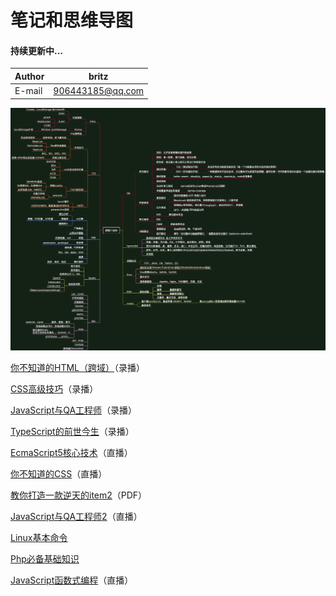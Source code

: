 # 笔记和思维导图

#### 持续更新中...

| Author 	| britz            	|
|--------	|------------------	|
| E-mail 	| 906443185@qq.com 	|

![前端工程师](./images/前端工程师.png)

[你不知道的HTML（跨域）](./note/你不知道的HTML.md)（录播）

[CSS高级技巧](./note/CSS高级技巧.md)（录播）

[JavaScript与QA工程师](./note/JavaScript和QA工程师.md)（录播）

[TypeScript的前世今生](./note/TypeScript的前世今生.md)（录播）

[EcmaScript5核心技术](./note/EcmaScript5核心技术.md)（直播）

[你不知道的CSS](./note/你不知道的CSS.md)（直播）

[教你打造一款逆天的item2](./note/教你打造一款逆天的item2.md)（PDF）

[JavaScript与QA工程师2](./note/JavaScript和QA工程师2.md)（直播）

[Linux基本命令](./note/Linux基本命令.md)

[Php必备基础知识](./note/Php必备基础知识.md)

[JavaScript函数式编程](./note/JavaScript函数式编程.md)（直播）
